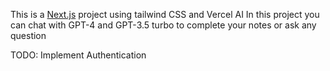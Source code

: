 This is a [Next.js](https://nextjs.org/) project using tailwind CSS and Vercel AI
In this project you can chat with GPT-4 and GPT-3.5 turbo to complete your notes or ask any question

TODO:
Implement Authentication